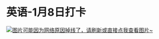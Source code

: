 # 英语-1月8日打卡

[![图片可能因为网络原因掉线了，请刷新或直接点我查看图片~](https://cdn.jsdelivr.net/gh/ylsislove/image-home/test/20210108235359.jpg)](https://cdn.jsdelivr.net/gh/ylsislove/image-home/test/20210108235359.jpg)
